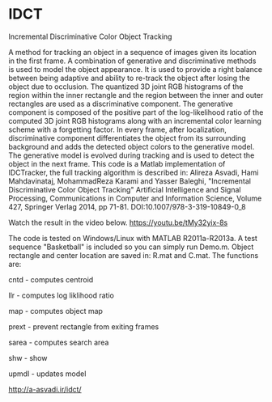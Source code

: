 # IDCT
Incremental Discriminative Color Object Tracking

A method for tracking an object in a sequence of images given its location in the first frame. A combination of generative and discriminative methods is used to model the object appearance. It is used to provide a right balance between being adaptive and ability to re-track the object after losing the object due to occlusion. The quantized 3D joint RGB histograms of the region within the inner rectangle and the region between the inner and outer rectangles are used as a discriminative component. The generative component is composed of the positive part of the log-likelihood ratio of the computed 3D joint RGB histograms along with an incremental color learning scheme with a forgetting factor. In every frame, after localization, discriminative component differentiates the object from its surrounding background and adds the detected object colors to the generative model. The generative model is evolved during tracking and is used to detect the object in the next frame. This code is a Matlab implementation of IDCTracker, the full tracking algorithm is described in: 
Alireza Asvadi, Hami Mahdavinataj, MohammadReza Karami and Yasser Baleghi,
"Incremental Discriminative Color Object Tracking"
Artificial Intelligence and Signal Processing, Communications in Computer and Information Science, Volume 427, 
Springer Verlag 2014, pp 71-81. DOI:10.1007/978-3-319-10849-0_8

Watch the result in the video below.
https://youtu.be/tMy32yix-8s

The code is tested on Windows/Linux with MATLAB R2011a-R2013a. A test sequence "Basketball" is included so you can simply run Demo.m.
Object rectangle and center location are saved in: R.mat and C.mat. The functions are:

cntd  - computes centroid

llr   - computes log liklihood ratio

map   - computes object map

prext - prevent rectangle from exiting frames 

sarea - computes search area

shw   - show

upmdl - updates model

http://a-asvadi.ir/idct/
